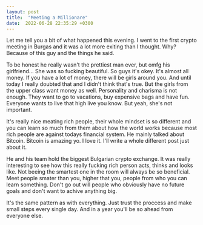 ```yaml
---
layout: post
title:  "Meeting a Millionare"
date:  2022-06-28 22:35:29 +0300
---
```



Let me tell you a bit of what happened this evening. I went to the first crypto meeting in Burgas and it was a lot more exiting than I thought. Why? Because of this guy and the things he said.  

To be honest he really wasn't the prettiest man ever, but omfg his girlfriend... She was so fucking beautiful. So guys it's okey. It's almost all money. If you have a lot of money, there will be girls around you. And until today I really doubted that and I didn't think that's true. But the girls from the upper class want money as well. Personality and charisma is not enough. They want to go to vacations, buy expensive bags and have fun. Everyone wants to live that high live you know. But yeah, she's not important.  

It's really nice meating rich people, their whole mindset is so different and you can learn so much from them about how the world works because most rich people are against todays financial system. He mainly talked about Bitcoin. Bitcoin is amazing yo. I love it. I'll write a whole different post just about it.

He and his team hold the biggest Bulgarian crypto exchange. It was really interesting to see how this really fucking rich person acts, thinks and looks like. Not beeing the smartest one in the room will always be so beneficial. Meet people smater than you, higher that you, people from who you can learn something. Don't go out will people who obviously have no future goals and don't want to achive anything big.

It's the same pattern as with everything. Just trust the proccess and make small steps every single day. And in a year you'll be so ahead from everyone else.

